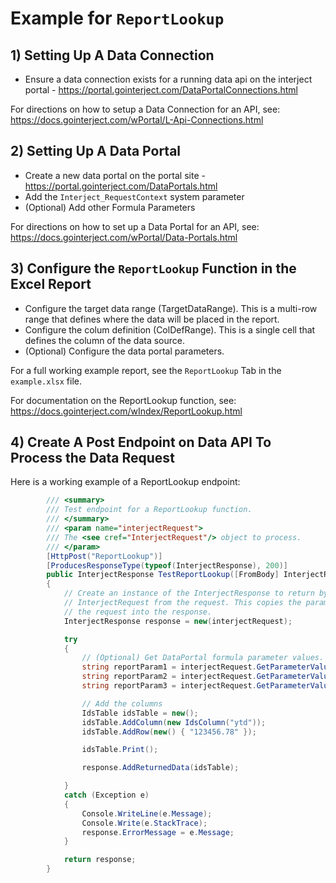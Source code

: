 # Example for `ReportLookup`

## 1) Setting Up A Data Connection

- Ensure a data connection exists for a running data api on the interject portal - https://portal.gointerject.com/DataPortalConnections.html

For directions on how to setup a Data Connection for an API, see: https://docs.gointerject.com/wPortal/L-Api-Connections.html

## 2) Setting Up A Data Portal

- Create a new data portal on the portal site - https://portal.gointerject.com/DataPortals.html
- Add the `Interject_RequestContext` system parameter
- (Optional) Add other Formula Parameters

For directions on how to set up a Data Portal for an API, see: https://docs.gointerject.com/wPortal/Data-Portals.html

## 3) Configure the `ReportLookup` Function in the Excel Report

- Configure the target data range (TargetDataRange). This is a multi-row range that defines where the data will be placed in the report.
- Configure the colum definition (ColDefRange). This is a single cell that defines the column of the data source.
- (Optional) Configure the data portal parameters.

For a full working example report, see the `ReportLookup` Tab in the `example.xlsx` file.

For documentation on the ReportLookup function, see: https://docs.gointerject.com/wIndex/ReportLookup.html

## 4) Create A Post Endpoint on Data API To Process the Data Request

Here is a working example of a ReportLookup endpoint:

```csharp
        /// <summary>
        /// Test endpoint for a ReportLookup function.
        /// </summary>
        /// <param name="interjectRequest">
        /// The <see cref="InterjectRequest"/> object to process.
        /// </param>
        [HttpPost("ReportLookup")]
        [ProducesResponseType(typeof(InterjectResponse), 200)]
        public InterjectResponse TestReportLookup([FromBody] InterjectRequest interjectRequest)
        {
            // Create an instance of the InterjectResponse to return by passing in the
            // InterjectRequest from the request. This copies the parameter list from
            // the request into the response.
            InterjectResponse response = new(interjectRequest);

            try
            {
                // (Optional) Get DataPortal formula parameter values.
                string reportParam1 = interjectRequest.GetParameterValue<string>("CompanyName");
                string reportParam2 = interjectRequest.GetParameterValue<string>("ContactName");
                string reportParam3 = interjectRequest.GetParameterValue<string>("CustomerID");

                // Add the columns
                IdsTable idsTable = new();
                idsTable.AddColumn(new IdsColumn("ytd"));
                idsTable.AddRow(new() { "123456.78" });

                idsTable.Print();

                response.AddReturnedData(idsTable);

            }
            catch (Exception e)
            {
                Console.WriteLine(e.Message);
                Console.Write(e.StackTrace);
                response.ErrorMessage = e.Message;
            }

            return response;
        }
```
